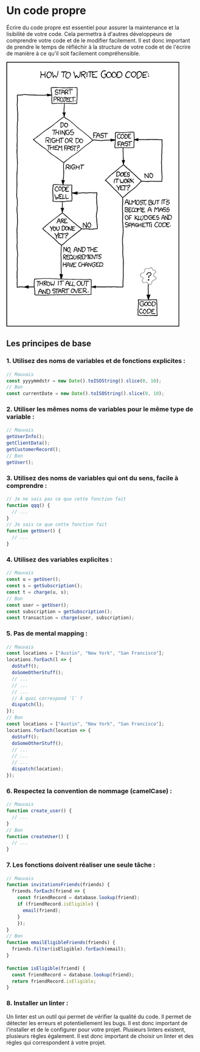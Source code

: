 # Un code propre

Écrire du code propre est essentiel pour assurer la maintenance et la lisibilité de votre code. Cela permettra à 
d'autres développeurs de comprendre votre code et de le modifier facilement. Il est donc important de prendre le temps 
de réfléchir à la structure de votre code et de l'écrire de manière à ce qu'il soit facilement compréhensible.  

![Image](clean-code.png)

## Les principes de base

### 1. Utilisez des noms de variables et de fonctions explicites :

```javascript
// Mauvais
const yyyymmdstr = new Date().toISOString().slice(0, 10);
// Bon
const currentDate = new Date().toISOString().slice(0, 10);
```

### 2. Utiliser les mêmes noms de variables pour le même type de variable :

```javascript
// Mauvais
getUserInfo();
getClientData();
getCustomerRecord();
// Bon
getUser();
```

### 3. Utilisez des noms de variables qui ont du sens, facile à comprendre :

```javascript
// Je ne sais pas ce que cette fonction fait
function qqq() {
  // ...
}
// Je sais ce que cette fonction fait
function getUser() {
  // ...
}
```

### 4. Utilisez des variables explicites :

```javascript
// Mauvais
const u = getUser();
const s = getSubscription();
const t = charge(u, s);
// Bon
const user = getUser();
const subscription = getSubscription();
const transaction = charge(user, subscription);
```

### 5. Pas de mental mapping :

```javascript
// Mauvais
const locations = ["Austin", "New York", "San Francisco"];
locations.forEach(l => {
  doStuff();
  doSomeOtherStuff();
  // ...
  // ...
  // ...
  // À quoi correspond `l` ?
  dispatch(l);
});
// Bon
const locations = ["Austin", "New York", "San Francisco"];
locations.forEach(location => {
  doStuff();
  doSomeOtherStuff();
  // ...
  // ...
  // ...
  dispatch(location);
});
```

### 6. Respectez la convention de nommage (camelCase) :

```javascript
// Mauvais
function create_user() {
  // ...
}
// Bon
function createUser() {
  // ...
}
```

### 7. Les fonctions doivent réaliser une seule tâche :

```javascript
// Mauvais
function invitationsFriends(friends) {
  friends.forEach(friend => {
    const friendRecord = database.lookup(friend);
    if (friendRecord.isEligible) {
      email(friend);
    }
    });
}
// Bon
function emailEligibleFriends(friends) {
  friends.filter(isEligible).forEach(email);
}

function isEligible(friend) {
  const friendRecord = database.lookup(friend);
  return friendRecord.isEligible;
}
```

### 8. Installer un linter :

Un linter est un outil qui permet de vérifier la qualité du code. Il permet de détecter les erreurs et potentiellement
les bugs. Il est donc important de l'installer et de le configurer pour votre projet. Plusieurs linters existent,
plusieurs règles également. Il est donc important de choisir un linter et des règles qui correspondent à votre projet.